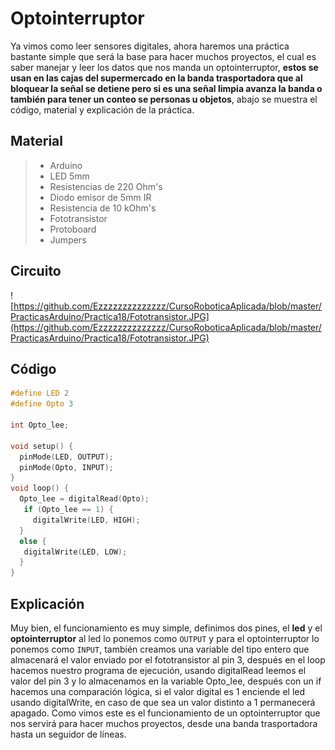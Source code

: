 # Optointerruptor

Ya vimos como leer sensores digitales, ahora haremos una práctica bastante simple que será la base para hacer muchos proyectos, el cual es saber manejar y leer los datos que nos manda un optointerruptor, **estos se usan en las cajas del supermercado en la banda trasportadora que al bloquear la señal se detiene pero si es una señal limpia avanza la banda o también para tener un conteo se personas u objetos**, abajo se muestra el código, material y explicación de la práctica.

## Material 
> - Arduino
> - LED 5mm 
> - Resistencias de 220 Ohm's
> - Diodo emisor de 5mm IR
> - Resistencia de 10 kOhm's
> - Fototransistor 
> - Protoboard
> - Jumpers

## Circuito
![https://github.com/Ezzzzzzzzzzzzzz/CursoRoboticaAplicada/blob/master/PracticasArduino/Practica18/Fototransistor.JPG](https://github.com/Ezzzzzzzzzzzzzz/CursoRoboticaAplicada/blob/master/PracticasArduino/Practica18/Fototransistor.JPG)

## Código
```c
#define LED 2
#define Opto 3

int Opto_lee;

void setup() {
  pinMode(LED, OUTPUT);
  pinMode(Opto, INPUT);
}
void loop() {
  Opto_lee = digitalRead(Opto);
   if (Opto_lee == 1) {
     digitalWrite(LED, HIGH);
  } 
  else {
   digitalWrite(LED, LOW);
  }
}
```

## Explicación
Muy bien, el funcionamiento es muy simple, definimos dos pines, el **led** y el **optointerruptor** al led lo ponemos como ``OUTPUT`` y para el optointerruptor lo ponemos como ``INPUT``, también creamos una variable del tipo entero que almacenará el valor enviado por el fototransistor al pin 3, después en el loop hacemos nuestro programa de ejecución, usando digitalRead leemos el valor del pin 3 y lo almacenamos en la variable Opto_lee, después con un if hacemos una comparación lógica, si el valor digital es 1 enciende el led usando digitalWrite, en caso de que sea un valor distinto a 1 permanecerá apagado. Como vimos este es el funcionamiento de un optointerruptor que nos servirá para hacer muchos proyectos, desde una banda trasportadora hasta un seguidor de líneas.

<!--stackedit_data:
eyJoaXN0b3J5IjpbLTg4MDUyMDcxNiwtODgxNzA3Mjg3XX0=
-->